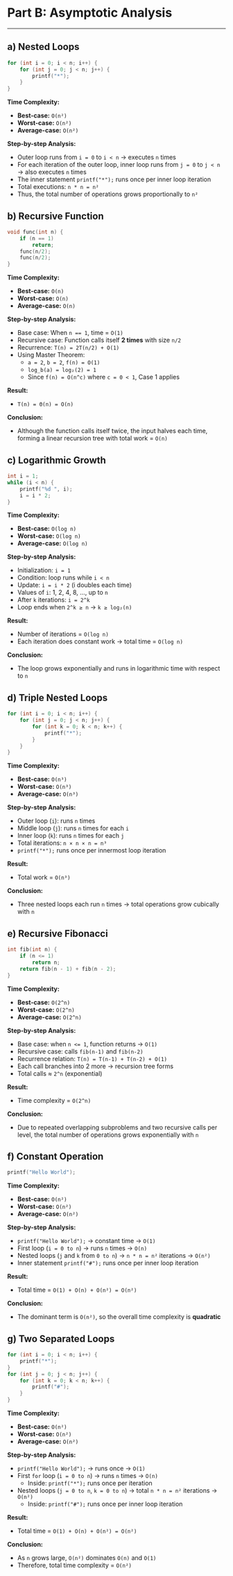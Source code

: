 # Part B: Asymptotic Analysis

---

## a) Nested Loops

```c
for (int i = 0; i < n; i++) {
    for (int j = 0; j < n; j++) {
        printf("*");
    }
}
```
**Time Complexity:**

- **Best-case:** `O(n²)`  
- **Worst-case:** `O(n²)`  
- **Average-case:** `O(n²)`  

**Step-by-step Analysis:**

- Outer loop runs from `i = 0` to `i < n` → executes `n` times
- For each iteration of the outer loop, inner loop runs from `j = 0` to `j < n` → also executes `n` times
- The inner statement `printf("*");` runs once per inner loop iteration
- Total executions: `n * n = n²`
- Thus, the total number of operations grows proportionally to `n²`

## b) Recursive Function

```c
void func(int n) {
    if (n == 1)
        return;
    func(n/2);
    func(n/2);
}
```

**Time Complexity:**

- **Best-case:** `O(n)`
- **Worst-case:** `O(n)`
- **Average-case:** `O(n)`

**Step-by-step Analysis:**

- Base case: When `n == 1`, time = `O(1)`
- Recursive case: Function calls itself **2 times** with size `n/2`
- Recurrence: `T(n) = 2T(n/2) + O(1)`
- Using Master Theorem:
  - `a = 2`, `b = 2`, `f(n) = O(1)`
  - `log_b(a) = log₂(2) = 1`
  - Since `f(n) = O(n^c)` where `c = 0 < 1`, Case 1 applies

**Result:**
- `T(n) = Θ(n) = O(n)`

**Conclusion:**
- Although the function calls itself twice, the input halves each time, forming a linear recursion tree with total work = `O(n)`

## c) Logarithmic Growth

```c
int i = 1;
while (i < n) {
    printf("%d ", i);
    i = i * 2;
}
```

**Time Complexity:**

- **Best-case:** `O(log n)`
- **Worst-case:** `O(log n)`
- **Average-case:** `O(log n)`

**Step-by-step Analysis:**

- Initialization: `i = 1`
- Condition: loop runs while `i < n`
- Update: `i = i * 2` (i doubles each time)
- Values of `i`: 1, 2, 4, 8, ..., up to `n`
- After `k` iterations: `i = 2^k`
- Loop ends when `2^k ≥ n` → `k ≥ log₂(n)`

**Result:**
- Number of iterations = `O(log n)`
- Each iteration does constant work → total time = `O(log n)`

**Conclusion:**
- The loop grows exponentially and runs in logarithmic time with respect to `n`

## d) Triple Nested Loops

```c
for (int i = 0; i < n; i++) {
    for (int j = 0; j < n; j++) {
        for (int k = 0; k < n; k++) {
            printf("*");
        }
    }
}
```

**Time Complexity:**

- **Best-case:** `O(n³)`
- **Worst-case:** `O(n³)`
- **Average-case:** `O(n³)`

**Step-by-step Analysis:**

- Outer loop (`i`): runs `n` times
- Middle loop (`j`): runs `n` times for each `i`
- Inner loop (`k`): runs `n` times for each `j`
- Total iterations: `n × n × n = n³`
- `printf("*");` runs once per innermost loop iteration

**Result:**
- Total work = `O(n³)`

**Conclusion:**
- Three nested loops each run `n` times → total operations grow cubically with `n`


## e) Recursive Fibonacci

```c
int fib(int n) {
    if (n <= 1)
        return n;
    return fib(n - 1) + fib(n - 2);
}
```

**Time Complexity:**

- **Best-case:** `O(2^n)`
- **Worst-case:** `O(2^n)`
- **Average-case:** `O(2^n)`

**Step-by-step Analysis:**

- Base case: when `n <= 1`, function returns → `O(1)`
- Recursive case: calls `fib(n-1)` and `fib(n-2)`
- Recurrence relation: `T(n) = T(n-1) + T(n-2) + O(1)`
- Each call branches into 2 more → recursion tree forms
- Total calls ≈ `2^n` (exponential)

**Result:**
- Time complexity = `O(2^n)`

**Conclusion:**
- Due to repeated overlapping subproblems and two recursive calls per level,
  the total number of operations grows exponentially with `n`

## f) Constant Operation

```c
printf("Hello World");
```

**Time Complexity:**

- **Best-case:** `O(n²)`
- **Worst-case:** `O(n²)`
- **Average-case:** `O(n²)`

**Step-by-step Analysis:**

- `printf("Hello World");` → constant time → `O(1)`
- First loop (`i = 0 to n`) → runs `n` times → `O(n)`
- Nested loops (`j` and `k` from `0 to n`) → `n * n = n²` iterations → `O(n²)`
- Inner statement `printf("#");` runs once per inner loop iteration

**Result:**
- Total time = `O(1) + O(n) + O(n²) = O(n²)`

**Conclusion:**
- The dominant term is `O(n²)`, so the overall time complexity is **quadratic**

## g) Two Separated Loops

```c
for (int i = 0; i < n; i++) {
    printf("*");
}
for (int j = 0; j < n; j++) {
    for (int k = 0; k < n; k++) {
        printf("#");
    }
}
```

**Time Complexity:**

- **Best-case:** `O(n²)`
- **Worst-case:** `O(n²)`
- **Average-case:** `O(n²)`

**Step-by-step Analysis:**

- `printf("Hello World");` → runs once → `O(1)`
- First `for` loop (`i = 0 to n`) → runs `n` times → `O(n)`
  - Inside: `printf("*");` runs once per iteration
- Nested loops (`j = 0 to n`, `k = 0 to n`) → total `n * n = n²` iterations → `O(n²)`
  - Inside: `printf("#");` runs once per inner loop iteration

**Result:**
- Total time = `O(1) + O(n) + O(n²) = O(n²)`

**Conclusion:**
- As `n` grows large, `O(n²)` dominates `O(n)` and `O(1)`
- Therefore, total time complexity = `O(n²)`
